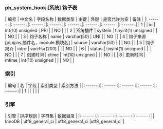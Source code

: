 ### ph_system_hook [系统] 钩子表
|  编号  |  中文名  |  字段名称  |  数据类型  |  主键  |  外键  |  是否允许为空  |  备注  |
|: ------ :|: ------ :|: ------ :|: ------ :|: ------ :|: ------ :|: ------ :|: ------ :|
| 1 |  | id | int(10) unsigned | PRI |  | NO |  |
| 2 | 系统插件 | system | tinyint(1) unsigned |  |  | NO |  |
| 3 | 钩子名称 | name | varchar(50) | UNI |  | NO |  |
| 4 | 钩子来源[plugins.插件名，module.模块名] | source | varchar(50) |  |  | NO |  |
| 5 | 钩子简介 | intro | varchar(200) |  |  | NO |  |
| 6 |  | status | tinyint(1) unsigned |  |  | NO |  |
| 7 | 创建时间 | ctime | int(10) unsigned |  |  | NO |  |
| 8 | 更新时间 | mtime | int(10) unsigned |  |  | NO |  |

### 索引

|  编号  |  名  |  字段  |  索引类型  |  索引方法  |
|: ------ :|: ------ :|: ------ :|: ------ :|: ------ :|
|   1 |    |    |    |    |

### 引擎

|  引擎  |  排序规则  |  字符集  |  数据目录  |
|: ------ :|: ------ :|: ------ :|: ------ :|
| InnoDB | utf8_general_ci | utf8_general_ci |utf8_general_ci |
